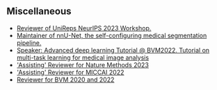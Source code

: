 ## Miscellaneous

<ul style="margin:0 0 5px;">
  <li><a href="https://unireps.org"><autocolor>Reviewer of UniReps NeurIPS 2023 Workshop.</autocolor></a></li>
  <li><a href="https://github.com/MIC-DKFZ/nnUNet"><autocolor>Maintainer of nnU-Net, the self-configuring medical segmentation pipeline.</autocolor></a></li>
  <li><a href="https://www.bvm-workshop.org/programm/tutorials-bvm2022/"><autocolor>Speaker: Advanced deep learning Tutorial @ BVM2022. Tutorial on multi-task learning for medical image analysis</autocolor></a></li>
  <li><a href="https://www.nature.com/nmeth/"><autocolor>'Assisting' Reviewer for Nature Methods 2023</autocolor></a></li>
  <li><a href="https://conferences.miccai.org/2022/en/"><autocolor>'Assisting' Reviewer for MICCAI 2022</autocolor></a></li>
  <li><a href="https://www.bvm-workshop.org/archiv/bvm-2022/"><autocolor>Reviewer for BVM 2020 and 2022  </autocolor></a></li>
</ul>
